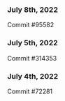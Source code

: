 ### July 8th, 2022

Commit #95582

### July 5th, 2022

Commit #314353


### July 4th, 2022

Commit #72281
